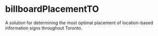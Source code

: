 # billboardPlacementTO
A solution for determining the most optimal placement of location-based information signs throughout Toronto.
